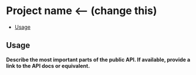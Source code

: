 # Project name <-- (change this)
* [Usage](#usage)

## Usage
**Describe the most important parts of the public API. If available, provide a link to the API docs or equivalent.**
